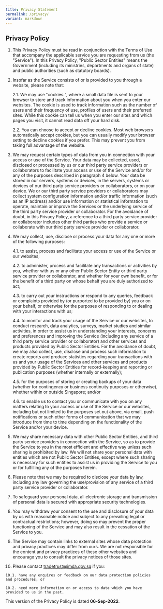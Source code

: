 ```yaml
---
title: Privacy Statement
permalink: /privacy/
variant: markdown
---
```

Privacy Policy
--------------

1.  This Privacy Policy must be read in conjunction with the Terms of Use that accompany the applicable service you are requesting from us (the "Service"). In this Privacy Policy, "Public Sector Entities" means the Government (including its ministries, departments and organs of state) and public authorities (such as statutory boards).
    
2.  Insofar as the Service consists of or is provided to you through a website, please note that:
    
    2.1. We may use "cookies ", where a small data file is sent to your browser to store and track information about you when you enter our websites. The cookie is used to track information such as the number of users and their frequency of use, profiles of users and their preferred sites. While this cookie can tell us when you enter our sites and which pages you visit, it cannot read data off your hard disk.
    
    2.2. You can choose to accept or decline cookies. Most web browsers automatically accept cookies, but you can usually modify your browser setting to decline cookies if you prefer. This may prevent you from taking full advantage of the website.
    
3.  We may request certain types of data from you in connection with your access or use of the Service. Your data may be collected, used, disclosed or processed by us or our third party service providers or collaborators to facilitate your access or use of the Service and/or for any of the purposes described in paragraph 4 below. Your data be stored in our servers, systems or devices, in the servers, systems or devices of our third party service providers or collaborators, or on your device. We or our third party service providers or collaborators may collect system configuration information and/or traffic information (such as an IP address) and/or use information or statistical information to operate, maintain or improve the Services or the underlying service of the third party service provider or collaborator. For the avoidance of doubt, in this Privacy Policy, a reference to a third party service provider or collaborator includes other third parties who provide a service or collaborate with our third party service provider or collaborator.
    
4.  We may collect, use, disclose or process your data for any one or more of the following purposes:
    
    4.1. to assist, process and facilitate your access or use of the Service or our websites;
    
    4.2. to administer, process and facilitate any transactions or activities by you, whether with us or any other Public Sector Entity or third party service provider or collaborator, and whether for your own benefit, or for the benefit of a third party on whose behalf you are duly authorized to act;
    
    4.3. to carry out your instructions or respond to any queries, feedback or complaints provided by (or purported to be provided by) you or on your behalf, or otherwise for the purposes of responding to or dealing with your interactions with us;
    
    4.4. to monitor and track your usage of the Service or our websites, to conduct research, data analytics, surveys, market studies and similar activities, in order to assist us in understanding your interests, concerns and preferences and improving the Service (including any service of a third party service provider or collaborator) and other services and products provided by Public Sector Entities. For the avoidance of doubt, we may also collect, use, disclose and process such information to create reports and produce statistics regarding your transactions with us and your usage of the Services and other services and products provided by Public Sector Entities for record-keeping and reporting or publication purposes (whether internally or externally);
    
    4.5. for the purposes of storing or creating backups of your data (whether for contingency or business continuity purposes or otherwise), whether within or outside Singapore; and/or
    
    4.6. to enable us to contact you or communicate with you on any matters relating to your access or use of the Service or our websites, including but not limited to the purposes set out above, via email, push notifications or such other forms of communication that we may introduce from time to time depending on the functionality of the Service and/or your device.
    
5.  We may share necessary data with other Public Sector Entities, and third party service providers in connection with the Service, so as to provide the Service to you in the most efficient and effective way unless such sharing is prohibited by law. We will not share your personal data with entities which are not Public Sector Entities, except where such sharing is necessary for such entities to assist us in providing the Service to you or for fulfilling any of the purposes herein.
    
6.  Please note that we may be required to disclose your data by law, including any law governing the use/provision of any service of a third party service provider or collaborator.
    
7.  To safeguard your personal data, all electronic storage and transmission of personal data is secured with appropriate security technologies.
    
8.  You may withdraw your consent to the use and disclosure of your data by us with reasonable notice and subject to any prevailing legal or contractual restrictions; however, doing so may prevent the proper functioning of the Service and may also result in the cessation of the Service to you.
    
9.  The Service may contain links to external sites whose data protection and privacy practices may differ from ours. We are not responsible for the content and privacy practices of these other websites and encourage you to consult the privacy notices of those sites.
    
10.  Please contact [tradetrust@imda.gov.sg](mailto:tradetrust@imda.gov.sg) if you:
    
    10.1. have any enquires or feedback on our data protection policies and procedures; or
    
    10.2. need more information on or access to data which you have provided to us in the past.
 
 
This version of the Privacy Policy is dated **06-Sep-2022**.